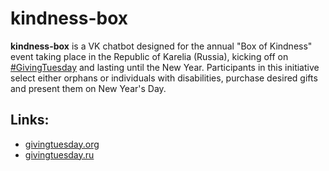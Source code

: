 # kindness-box

**kindness-box** is a VK chatbot designed for the annual "Box of Kindness" event
taking place in the Republic of Karelia (Russia), kicking off on [#GivingTuesday](https://www.givingtuesday.org/) and
lasting until the New Year.
Participants in this initiative select either orphans or individuals with disabilities,
purchase desired gifts and present them on New Year's Day.

## Links:

* [givingtuesday.org](https://www.givingtuesday.org/)
* [givingtuesday.ru](https://www.givingtuesday.ru/)
